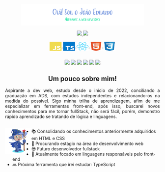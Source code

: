 <p align="center">
  <a href="https://github.com/Joao-Eduardo-AJ">
    <img width="80%" alt="Eu mesmo" src="./Imagens/joao.png"/>
  </a>
</p>

<div align="center">
  <a href="https://github.com/Joao-Eduardo-AJ">
  <img height="165em" src="https://github-readme-stats.vercel.app/api?username=Joao-Eduardo-AJ&show_icons=true&theme=blueberry&include_all_commits=true&count_private=true"/>
  <img height="165em" src="https://github-readme-stats.vercel.app/api/top-langs/?username=Joao-Eduardo-AJ&layout=compact&langs_count=7&theme=blueberry"/>
</div>

<div style="display: inline_block" align="center"><br>
  <img align="center" alt="João-Js" height="30" width="40" src="https://raw.githubusercontent.com/devicons/devicon/master/icons/javascript/javascript-plain.svg">
  <img align="center" alt="João-Ts" height="30" width="40" src="https://raw.githubusercontent.com/devicons/devicon/master/icons/typescript/typescript-plain.svg">
  <img align="center" alt="João-React" height="30" width="40" src="https://raw.githubusercontent.com/devicons/devicon/master/icons/react/react-original.svg">
  <img align="center" alt="João-HTML" height="30" width="40" src="https://raw.githubusercontent.com/devicons/devicon/master/icons/html5/html5-original.svg">
  <img align="center" alt="João-CSS" height="30" width="40" src="https://raw.githubusercontent.com/devicons/devicon/master/icons/css3/css3-original.svg">
  
  ##
 
<div>

  <a href="https://www.linkedin.com/in/joao-eduardo-2000s/" target="_blank"><img src="https://img.shields.io/badge/-LinkedIn-%230077B5?style=for-the-badge&logo=linkedin&logoColor=white" target="_blank"></a> 
  <a href = "https://wa.me/5551999459277"><img src="https://img.shields.io/badge/WhatsApp-25D366?style=for-the-badge&logo=whatsapp&logoColor=white" target="_blank"></a>
  <a href="https://www.instagram.com/ed.amoriim/" target="_blank"><img src="https://img.shields.io/badge/-Instagram-%23E4405F?style=for-the-badge&logo=instagram&logoColor=white" target="_blank"></a>
  <a href="https://discord.gg/430751947281137665" target="_blank"><img src="https://img.shields.io/badge/Discord-7289DA?style=for-the-badge&logo=discord&logoColor=white" target="_blank"></a> 
  <a href = "mailto:joaoeduaj@gmail.com"><img src="https://img.shields.io/badge/-Gmail-%23333?style=for-the-badge&logo=gmail&logoColor=white" target="_blank"></a>
  <a href="" target="_blank"><img src="https://img.shields.io/badge/Portfolio-%23000000.svg?style=for-the-badge&logo=firefox&logoColor=#FF7139" target="_blank"></a>

</div>

## Um pouco sobre mim!

<div>
<p align="justify">Aspirante a dev web, estudo desde o início de 2022, conciliando a graduação em ADS, com estudos independentes e relacionando-os na medida do possível. Sigo minha trilha de aprendizagem, afim de me especializar em ferramentas front-end, após isso, buscarei novos conhecimentos para me tornar fullStack, não será fácil, porém, demonstro rápido aprendizado se tratando de lógica e linguagens.</p> 
 </div>
  
  
##
<img width="17%" alt="octocat" src="./Imagens/octocat.png" align="left">
<div align="left">
  <ul> 
    <li>📚 Consolidando os conhecimentos anteriormente adquiridos em HTML e CSS </li>
    <li>💼 Procurando estágio na área de desenvolvimento web </li>
    <li>😎 Futuro desenvolvedor fullstack </li>
    <li>🎨 Atualmente focado em linguagens responsáveis pelo front-end </li>
    <li>🔜 Próxima ferramenta que irei estudar: TypeScript </li>
  </ul>
</div>
